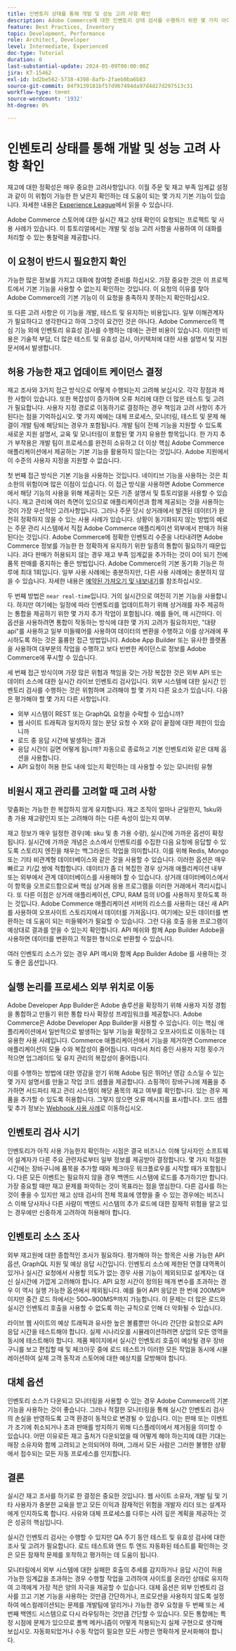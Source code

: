 ```yaml
---
title: 인벤토리 상태를 통해 개발 및 성능 고려 사항 확인
description: Adobe Commerce에 대한 인벤토리 상태 검사를 수행하기 위한 몇 가지 아이디어 및 고려 사항에 대해 알아봅니다.
feature: Best Practices, Inventory
topic: Development, Performance
role: Architect, Developer
level: Intermediate, Experienced
doc-type: Tutorial
duration: 0
last-substantial-update: 2024-05-09T00:00:00Z
jira: KT-15462
exl-id: bd2be562-5738-4398-8afb-2faeb0ba6b83
source-git-commit: 84f9139181bf57d967494da97d4d27d297513c31
workflow-type: tm+mt
source-wordcount: '1932'
ht-degree: 0%

---
```


# 인벤토리 상태를 통해 개발 및 성능 고려 사항 확인

재고에 대한 정확성은 매우 중요한 고려사항입니다. 이월 주문 및 재고 부족 임계값 설정과 같이 이 위험이 가능한 한 낮은지 확인하는 데 도움이 되는 몇 가지 기본 기능이 있습니다. 자세한 내용은 [Experience League](https://experienceleague.adobe.com/ko/docs/commerce-admin/inventory/configuration/backorders)에서 읽을 수 있습니다.

Adobe Commerce 스토어에 대한 실시간 재고 상태 확인이 요청되는 프로젝트 및 사용 사례가 있습니다. 이 튜토리얼에서는 개발 및 성능 고려 사항을 사용하여 이 대화를 처리할 수 있는 통찰력을 제공합니다.

## 이 요청이 반드시 필요한지 확인

가능한 많은 정보를 가지고 대화에 참여할 준비를 하십시오. 가장 중요한 것은 이 프로젝트에서 기본 기능을 사용할 수 없는지 확인하는 것입니다. 이 요청의 이유를 찾아 Adobe Commerce의 기본 기능이 이 요청을 충족하지 못하는지 확인하십시오.

또 다른 고려 사항은 이 기능을 개발, 테스트 및 유지하는 비용입니다. 일부 이해관계자가 필요하다고 생각한다고 하여 그것이 요건인 것은 아니다. Adobe Commerce의 핵심 기능 외에 인벤토리 유효성 검사를 수행하는 데에는 관련 비용이 있습니다. 이러한 비용은 기술적 부담, 더 많은 테스트 및 유효성 검사, 아키텍처에 대한 사용 설명서 및 지원 문서에서 발생합니다.

## 허용 가능한 재고 업데이트 케이던스 결정

재고 조사와 3가지 접근 방식으로 어떻게 수행되는지 고려해 보십시오. 각각 장점과 제한 사항이 있습니다. 또한 복잡성이 증가하며 오류 처리에 대한 더 많은 테스트 및 고려가 필요합니다. 사용자 지정 경로로 이동하기로 결정하는 경우 책임과 고려 사항이 추가된다는 점을 기억하십시오. 몇 가지 예에는 대체 프로세스, 모니터링, 테스트 및 문제 해결이 개발 팀에 해당되는 경우가 포함됩니다. 개발 팀이 전체 기능을 지원할 수 있도록 새로운 지원 설명서, 교육 및 모니터링이 포함된 몇 가지 유용한 항목입니다. 한 가지 추가 부작용은 개발 팀이 프로세스를 완전히 소유하고 더 이상 핵심 Adobe Commerce 애플리케이션에서 제공하는 기본 기능을 활용하지 않는다는 것입니다. Adobe 지원에서 이 수준의 사용자 지정을 지원할 수 없습니다.

첫 번째 접근 방식은 기본 기능을 사용하는 것입니다. 네이티브 기능을 사용하는 것은 최소한의 위험이며 많은 이점이 있습니다. 이 접근 방식을 사용하면 Adobe Commerce에서 해당 기능의 사용을 위해 제공하는 모든 기존 설명서 및 튜토리얼을 사용할 수 있습니다. 재고 관리에 여러 측면이 있으므로 애플리케이션과 함께 제공되는 것을 사용하는 것이 가장 우선적인 고려사항입니다. 그러나 주문 당시 상거래에서 발견된 데이터가 완전히 정확하지 않을 수 있는 사용 사례가 있습니다. 상황이 동기화되지 않는 방법의 예로는 주문 관리 시스템에서 직접 Adobe Commerce 애플리케이션 외부에서 판매가 허용된다는 것입니다. Adobe Commerce에 정확한 인벤토리 수준을 나타내려면 Adobe Commerce 정보를 가능한 한 정확하게 유지하기 위한 일종의 통합이 필요하기 때문입니다. 과다 판매가 허용되지 않는 경우 재고 부족 임계값을 추가하는 것이 0이 되기 전에 품목 판매를 중지하는 좋은 방법입니다. Adobe Commerce의 기본 동기화 기능은 하루에 최대 1회입니다. 일부 사용 사례에는 충분하지만, 다른 사용 사례에는 충분하지 않을 수 있습니다. 자세한 내용은 [예약된 가져오기 및 내보내기](https://experienceleague.adobe.com/ko/docs/commerce-admin/systems/data-transfer/data-scheduled-import-export)를 참조하십시오.

두 번째 방법은 `near real-time`입니다. 거의 실시간으로 여전히 기본 기능을 사용합니다. 하지만 여기에는 일정에 따라 인벤토리를 업데이트하기 위해 상거래를 자주 제공하는 통합을 제공하기 위한 몇 가지 추가 작업이 포함됩니다. 예를 들어, 매 시간마다. 이 옵션을 사용하려면 통합이 작동하는 방식에 대한 몇 가지 고려가 필요하지만, &quot;대량 api&quot;를 사용하고 일부 미들웨어를 사용하여 데이터의 변환을 수행하고 이를 상거래에 푸시하도록 하는 것은 훌륭한 접근 방법입니다. Adobe App Builder 또는 유사한 플랫폼을 사용하여 대부분의 작업을 수행하고 보다 빈번한 케이던스로 정보를 Adobe Commerce에 푸시할 수 있습니다.

세 번째 접근 방식이며 가장 많은 위험과 책임을 갖는 가장 복잡한 것은 외부 API 또는 데이터 소스에 대한 실시간 라이브 인벤토리 검사입니다. 외부 시스템에 대한 실시간 인벤토리 검사를 수행하는 것은 위험하며 고려해야 할 몇 가지 다른 요소가 있습니다. 다음은 평가해야 할 몇 가지 다른 사항입니다.

* 외부 시스템이 REST 또는 GraphQL 요청을 수락할 수 있습니까?
* 웹 사이트 트래픽과 일치하지 않는 분당 요청 수 X와 같이 끝점에 대한 제한이 있습니까
* 로드 중 응답 시간에 발생하는 결과
* 응답 시간이 길면 어떻게 됩니까? 자동으로 종료하고 기본 인벤토리와 같은 대체 옵션을 사용합니다.
* API 요청이 허용 한도 내에 있는지 확인하는 데 사용할 수 있는 모니터링 유형

## 비원시 재고 관리를 고려할 때 고려 사항

맞춤화는 가능한 한 복잡하지 않게 유지합니다.
재고 조직이 얼마나 균일한지, 1sku와 총 가용 재고량인지 또는 고려해야 하는 다른 속성이 있는지 여부.

재고 정보가 매우 일정한 경우(예: sku 및 총 가용 수량), 실시간에 가까운 옵션이 확장됩니다. 실시간에 가까운 개념은 소스에서 인벤토리를 수집한 다음 요청에 응답할 수 있도록 스토리지 엔진을 채우는 백그라운드 작업을 의미합니다. 이를 위해 Redis, Mongo 또는 기타 비관계형 데이터베이스와 같은 것을 사용할 수 있습니다. 이러한 옵션은 매우 빠르고 키/값 쌍에 적합합니다. 데이터가 좀 더 복잡한 경우 상거래 애플리케이션 내부 또는 외부에서 관계 데이터베이스를 사용해야 할 수 있습니다. 상거래 데이터베이스에서 이 항목을 오프로드함으로써 핵심 상거래 응용 프로그램을 이러한 거래에서 격리시킵니다. 또 다른 이점은 상거래 애플리케이션, CPU, RAM 등의 I/O를 사용하지 못하도록 하는 것입니다. Adobe Commerce 애플리케이션 서버의 리소스를 사용하는 대신 새 API를 사용하여 오프사이트 스토리지에서 데이터를 가져옵니다.  여기에는 모든 데이터를 변환하는 데 도움이 되는 미들웨어가 필요할 수 있습니다. 그런 다음 호출 응용 프로그램이 예상대로 결과를 얻을 수 있는지 확인합니다. API 메쉬와 함께 App Builder Adobe을 사용하면 데이터를 변환하고 적절한 형식으로 반환할 수 있습니다.

여러 인벤토리 소스가 있는 경우 API 메시와 함께 App Builder Adobe 를 사용하는 것도 좋은 옵션입니다.


## 실행 논리를 프로세스 외부 위치로 이동

Adobe Developer App Builder은 Adobe 솔루션을 확장하기 위해 사용자 지정 경험을 통합하고 만들기 위한 통합 타사 확장성 프레임워크를 제공합니다. Adobe Commerce은 Adobe Developer App Builder을 사용할 수 있습니다. 이는 핵심 애플리케이션에서 일반적으로 발생하는 일부 기능을 확장하고 오프사이트로 이동하는 데 유용한 사용 사례입니다. Commerce 애플리케이션에서 기능을 제거하면 Commerce 애플리케이션의 모듈 수와 복잡성이 줄어듭니다. 따라서 처리 중인 사용자 지정 횟수가 적으면 업그레이드 및 유지 관리의 복잡성이 줄어듭니다.

이를 수행하는 방법에 대한 영감을 얻기 위해 Adobe 팀은 뛰어난 영감 소스일 수 있는 몇 가지 설명서를 만들고 작업 코드 샘플을 제공합니다. 쇼핑객이 장바구니에 제품을 추가하면 서드파티 재고 관리 시스템이 해당 품목의 재고 여부를 확인합니다. 있는 경우 제품을 추가할 수 있도록 허용합니다. 그렇지 않으면 오류 메시지를 표시합니다.  코드 샘플 및 추가 정보는 [Webhook 사용 사례](https://developer.adobe.com/commerce/extensibility/webhooks/use-cases/#add-product-to-cart)로 이동하십시오.

## 인벤토리 검사 시기

인벤토리가 아직 사용 가능한지 확인하는 시점은 결국 비즈니스 이해 당사자인 소프트웨어 설계자가 다른 주요 관련자로부터 일부 정보를 제공받아 결정합니다. 몇 가지 적절한 시간에는 장바구니에 품목을 추가할 때와 체크아웃 워크플로우를 시작할 때가 포함됩니다. 다른 모든 이벤트는 필요하지 않을 경우 백엔드 시스템에 로드를 추가하기만 합니다. 가장 중요할 때만 재고 문제를 파악하는 것이 목표라는 점을 명심한다. 다른 검사를 하는 것이 좋을 수 있지만 재고 상태 검사의 전체 목표에 영향을 줄 수 있는 경우에는 비즈니스 이해 당사자나 다른 사람이 백엔드 시스템의 추가 로드에 대한 잠재적 위험을 알고 있는 경우에만 신중하게 고려하여 허용해야 합니다.

## 인벤토리 소스 조사

외부 재고원에 대한 종합적인 조사가 필요하다. 평가해야 하는 항목은 사용 가능한 API 옵션, GraphQL 지원 및 예상 응답 시간입니다. 인벤토리 소스에 제한된 연결 대역폭이 있거나 실시간 요청에서 사용할 의도가 없는 경우 사용 기능이 제외되므로 설계자는 대신 실시간에 가깝게 고려해야 합니다.  API 요청 시간이 정의된 매개 변수를 초과하는 경우 이 역시 실행 가능한 옵션에서 제외됩니다.  예를 들어 API 응답은 한 번에 200MS®이지만 중간 로드 하에서는 500~900MS®까지 가능합니다.  이 문제는 더 많은 로드와 실시간 인벤토리 호출을 사용할 수 없도록 하는 규칙으로 인해 더 악화될 수 있습니다.

라이브 웹 사이트의 예상 트래픽과 유사한 높은 볼륨뿐만 아니라 간단한 요청으로 API 응답 시간을 테스트해야 합니다. 실제 시나리오를 시뮬레이션하려면 상업의 모든 영역을 동시에 테스트해야 합니다. 제품 페이지에서 실시간 인벤토리 호출이 예상될 경우 장바구니를 보고 편집할 때 및 체크아웃 중에 로드 테스트가 이러한 모든 작업을 동시에 시뮬레이션하여 실제 고객 동작과 스토어에 대한 예상치를 모방해야 합니다.

## 대체 옵션

인벤토리 소스가 다운되고 모니터링을 사용할 수 있는 경우 Adobe Commerce의 기본 기능을 사용하는 것이 좋습니다. 그러나 적절한 모니터링을 통해 실시간 인벤토리 검사의 손실을 반영하도록 고객 환경이 동적으로 변경될 수 있습니다. 이는 판매 또는 이벤트가 조기에 취소되거나 초과 판매를 방지하기 위해 디스플레이에서 제거됨을 의미할 수 있습니다. 어떤 이유로든 재고 출처가 다운되었을 때 어떻게 해야 하는지에 대한 기대는 매장 소유자와 함께 고려되고 논의되어야 하며, 그래서 모든 사람은 그러한 불행한 상황에서 접수되는 모든 자동 프로세스를 인지합니다.

## 결론

실시간 재고 조사를 하기로 한 결정은 중요한 것입니다. 웹 사이트 소유자, 개발 팀 및 기타 사용자가 충분한 교육을 받고 모든 이익과 잠재적인 위험을 개발자 리더 또는 설계자에게 인지하도록 합니다. 사유와 대체 프로세스를 다루는 사려 깊은 계획을 제공하는 것은 성공의 핵심입니다.

실시간 인벤토리 검사는 수행할 수 있지만 QA 주기 동안 테스트 및 유효성 검사에 대한 조사 및 고려가 필요합니다. 로드 테스트와 엔드 투 엔드 자동화된 테스트를 확인하는 것은 모든 잠재적 문제를 포착하고 평가하는 데 도움이 됩니다.

모니터링에서 외부 시스템에 대한 실패한 호출의 추세를 감지하거나 응답 시간이 허용 가능한 임계값을 초과하는 경우 수행할 작업을 고려하여 사이트를 온라인 상태로 유지하여 고객에게 가장 적은 양의 자극을 제공할 수 있습니다. 대체 옵션은 외부 인벤토리 검사를 끄고 기본 기능을 사용하는 것만큼 간단하거나, 프로모션을 사용하지 않도록 설정하여 에스컬레이션되는 문제를 개발팀에 알리거나 가능한 경우 요청을 두 번째 또는 세 번째 백엔드 시스템으로 다시 라우팅하는 것만큼 간단할 수 있습니다. 모든 통합에는 특정 시점에 문제가 있으므로 폴백 메커니즘이 어떻게 적용되는지 실제 구현으로 생각해 보십시오. 자동화되었거나 수동 작업이 필요한 모든 사항은 명확하게 문서화해야 합니다.
